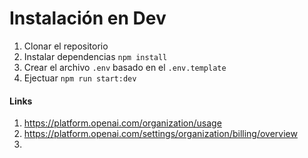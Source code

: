# Instalación en Dev

1. Clonar el repositorio
2. Instalar dependencias `npm install`
3. Crear el archivo `.env` basado en el `.env.template`
4. Ejectuar `npm run start:dev`

#### Links

1. https://platform.openai.com/organization/usage
2. https://platform.openai.com/settings/organization/billing/overview
3.
